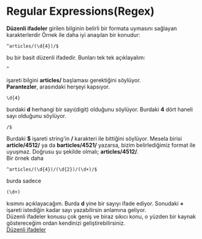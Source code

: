 # Regular Expressions(Regex)
**Düzenli ifadeler** girilen bilginin belirli bir formata uymasını sağlayan karakterlerdir
Örnek ile daha iyi anaşılan bir konudur:

    ^articles/(\d{4})/$
bu bir basit düzenli ifadedir. Bunları tek tek açıklayalım:

    ^
işareti bilgini **articles/** başlaması gerektiğini söylüyor.  
**Parantezler**, arasındaki herşeyi kapsıyor.  

    \d{4}
burdaki **d** herhangi bir sayı(digit) olduğunu söylüyor. Burdaki **4** dört haneli sayı olduğunu söylüyor.

    /$
Burdaki **$** işareti string'in **/** karakteri ile bittiğini söylüyor. Mesela birisi **article/4512/** ya da **barticles/4521/** yazarsa, bizim belirlediğimiz format ile uyuşmaz. Doğrusu şu şekilde olmalı; **articles/4512/**.  
Bir örnek daha

    ^articles/(\d{4})/(\d{2})/(\d+)/$
burda sadece

    (\d+)
kısmını açıklayacağım. Burda **d** yine bir sayıyı ifade ediyor. Sonudaki **+** işareti istediğin kadar sayı yazabilirsin anlamına geliyor.  
Düzenli ifadeler konusu çok geniş ve biraz sıkıcı konu, o yüzden bir kaynak göstereceğim ordan kendinizi geliştirebilirsiniz.  
[Düzenli ifadeler](http://regex101.com/)
